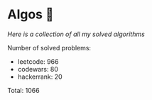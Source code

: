 # Algos 🏯

_Here is a collection of all my solved algorithms_

Number of solved problems:
- leetcode: 966
- codewars: 80
- hackerrank: 20

Total: 1066
